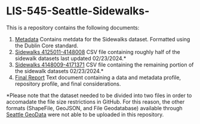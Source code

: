 # LIS-545-Seattle-Sidewalks-
  This is a repository contains the following documents:
1. [Metadata](https://github.com/y0nkus/LIS-545-Seattle-Sidewalks-/blob/main/Metadata.rtf)
  Contains metdata for the Sidewalks dataset. Formatted using the Dublin Core standard.
2. [Sidewalks 4125011-4148008](https://github.com/y0nkus/LIS-545-Seattle-Sidewalks-/blob/main/Sidewalks%204125011-4148008.csv)
  CSV file containing roughly half of the sidewalk datasets last updated 02/23/2024.*
3. [Sidewalks 4148009-4171371](https://github.com/y0nkus/LIS-545-Seattle-Sidewalks-/blob/main/Sidewalks4148009-4171371.csv)
  CSV file containing the remaining portion of the sidewalk datasets 02/23/2024.*
5. [Final Report](https://github.com/y0nkus/LIS-545-Seattle-Sidewalks-/blob/main/Final%20Report.docx)
  Text document containing a data and metadata profile, repository profile, and final considerations.

*Please note that the dataset needed to be divided into two files in order to accomadate the file size restrictions in GitHub. 
For this reason, the other formats (ShapeFile, GeoJSON, and File Geodatabase) available through [Seattle GeoData](https://data-seattlecitygis.opendata.arcgis.com/datasets/SeattleCityGIS::sidewalks-1/explore) were not able to be uploaded in this repository. 
